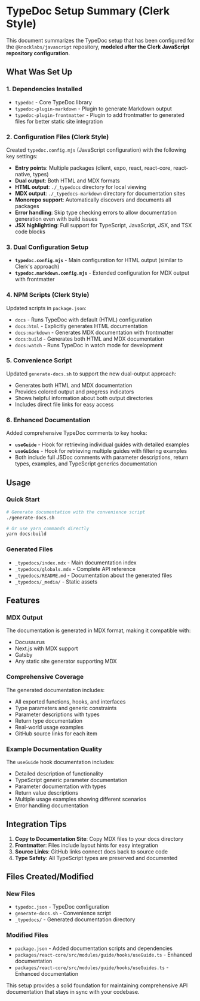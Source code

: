 # TypeDoc Setup Summary (Clerk Style)

This document summarizes the TypeDoc setup that has been configured for the `@knocklabs/javascript` repository, **modeled after the Clerk JavaScript repository configuration**.

## What Was Set Up

### 1. Dependencies Installed
- `typedoc` - Core TypeDoc library
- `typedoc-plugin-markdown` - Plugin to generate Markdown output 
- `typedoc-plugin-frontmatter` - Plugin to add frontmatter to generated files for better static site integration

### 2. Configuration Files (Clerk Style)
Created `typedoc.config.mjs` (JavaScript configuration) with the following key settings:
- **Entry points**: Multiple packages (client, expo, react, react-core, react-native, types)
- **Dual output**: Both HTML and MDX formats
- **HTML output**: `./_typedocs` directory for local viewing
- **MDX output**: `./_typedocs-markdown` directory for documentation sites
- **Monorepo support**: Automatically discovers and documents all packages
- **Error handling**: Skip type checking errors to allow documentation generation even with build issues
- **JSX highlighting**: Full support for TypeScript, JavaScript, JSX, and TSX code blocks

### 3. Dual Configuration Setup
- **`typedoc.config.mjs`** - Main configuration for HTML output (similar to Clerk's approach)
- **`typedoc.markdown.config.mjs`** - Extended configuration for MDX output with frontmatter

### 4. NPM Scripts (Clerk Style)
Updated scripts in `package.json`:
- `docs` - Runs TypeDoc with default (HTML) configuration
- `docs:html` - Explicitly generates HTML documentation  
- `docs:markdown` - Generates MDX documentation with frontmatter
- `docs:build` - Generates both HTML and MDX documentation
- `docs:watch` - Runs TypeDoc in watch mode for development

### 5. Convenience Script
Updated `generate-docs.sh` to support the new dual-output approach:
- Generates both HTML and MDX documentation  
- Provides colored output and progress indicators
- Shows helpful information about both output directories
- Includes direct file links for easy access

### 6. Enhanced Documentation
Added comprehensive TypeDoc comments to key hooks:
- **`useGuide`** - Hook for retrieving individual guides with detailed examples
- **`useGuides`** - Hook for retrieving multiple guides with filtering examples
- Both include full JSDoc comments with parameter descriptions, return types, examples, and TypeScript generics documentation

## Usage

### Quick Start
```bash
# Generate documentation with the convenience script
./generate-docs.sh

# Or use yarn commands directly
yarn docs:build
```

### Generated Files
- `_typedocs/index.mdx` - Main documentation index
- `_typedocs/globals.mdx` - Complete API reference
- `_typedocs/README.md` - Documentation about the generated files
- `_typedocs/_media/` - Static assets

## Features

### MDX Output
The documentation is generated in MDX format, making it compatible with:
- Docusaurus
- Next.js with MDX support
- Gatsby
- Any static site generator supporting MDX

### Comprehensive Coverage
The generated documentation includes:
- All exported functions, hooks, and interfaces
- Type parameters and generic constraints
- Parameter descriptions with types
- Return type documentation
- Real-world usage examples
- GitHub source links for each item

### Example Documentation Quality
The `useGuide` hook documentation includes:
- Detailed description of functionality
- TypeScript generic parameter documentation
- Parameter documentation with types
- Return value descriptions
- Multiple usage examples showing different scenarios
- Error handling documentation

## Integration Tips

1. **Copy to Documentation Site**: Copy MDX files to your docs directory
2. **Frontmatter**: Files include layout hints for easy integration
3. **Source Links**: GitHub links connect docs back to source code
4. **Type Safety**: All TypeScript types are preserved and documented

## Files Created/Modified

### New Files
- `typedoc.json` - TypeDoc configuration
- `generate-docs.sh` - Convenience script
- `_typedocs/` - Generated documentation directory

### Modified Files
- `package.json` - Added documentation scripts and dependencies
- `packages/react-core/src/modules/guide/hooks/useGuide.ts` - Enhanced documentation
- `packages/react-core/src/modules/guide/hooks/useGuides.ts` - Enhanced documentation

This setup provides a solid foundation for maintaining comprehensive API documentation that stays in sync with your codebase.